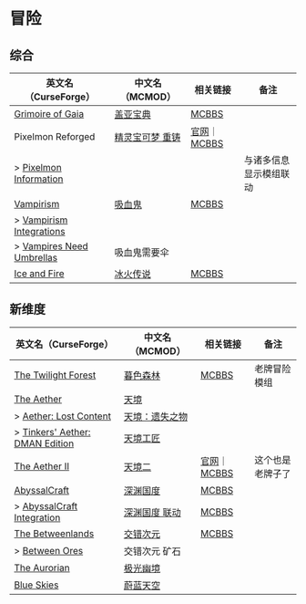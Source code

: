 # 冒险

## 综合

| 英文名（CurseForge）                                                                              | 中文名（MCMOD）                                         | 相关链接                                                                            | 备注                   |
| ------------------------------------------------------------------------------------------------- | ------------------------------------------------------- | ----------------------------------------------------------------------------------- | ---------------------- |
| [Grimoire of Gaia](https://www.curseforge.com/minecraft/mc-mods/grimoire-of-gaia)                 | [盖亚宝典](https://www.mcmod.cn/class/399.html)         | [MCBBS](https://www.mcbbs.net/thread-679274-1-1.html)                               |                        |
| Pixelmon Reforged                                                                                 | [精灵宝可梦 重铸](https://www.mcmod.cn/class/1190.html) | [官网](https://reforged.gg/)｜[MCBBS](https://www.mcbbs.net/thread-291020-1-1.html) |                        |
| > [Pixelmon Information](https://www.curseforge.com/minecraft/mc-mods/pixelmon-information)       |                                                         |                                                                                     | 与诸多信息显示模组联动 |
| [Vampirism](https://www.curseforge.com/minecraft/mc-mods/vampirism-become-a-vampire)              | [吸血鬼](https://www.mcmod.cn/class/930.html)           | [MCBBS](https://www.mcbbs.net/thread-771842-1-1.html)                               |                        |
| > [Vampirism Integrations](https://www.curseforge.com/minecraft/mc-mods/vampirism-integrations)   |                                                         |                                                                                     |                        |
| > [Vampires Need Umbrellas](https://www.curseforge.com/minecraft/mc-mods/vampires-need-umbrellas) | 吸血鬼需要伞                                            |                                                                                     |                        |
| [Ice and Fire](https://www.curseforge.com/minecraft/mc-mods/ice-and-fire-dragons)                 | [冰火传说](https://www.mcmod.cn/class/770.html)         | [MCBBS](https://www.mcbbs.net/thread-847008-1-1.html)                               |                        |

## 新维度

| 英文名（CurseForge）                                                                                        | 中文名（MCMOD）                                        | 相关链接                                                                                | 备注             |
| ----------------------------------------------------------------------------------------------------------- | ------------------------------------------------------ | --------------------------------------------------------------------------------------- | ---------------- |
| [The Twilight Forest](https://www.curseforge.com/minecraft/mc-mods/the-twilight-forest)                     | [暮色森林](https://www.mcmod.cn/class/61.html)         | [MCBBS](https://www.mcbbs.net/thread-733312-1-1.html)                                   | 老牌冒险模组     |
| [The Aether](https://www.curseforge.com/minecraft/mc-mods/the-aether)                                       | [天境](https://www.mcmod.cn/class/94.html)             |                                                                                         |                  |
| > [Aether: Lost Content](https://www.curseforge.com/minecraft/mc-mods/aether-lost-content)                  | [天境：遗失之物](https://www.mcmod.cn/class/2481.html) |                                                                                         |                  |
| > [Tinkers' Aether: DMAN Edition](https://www.curseforge.com/minecraft/mc-mods/tinkers-aether-dman-edition) | [天境工匠](https://www.mcmod.cn/class/2160.html)       |                                                                                         |                  |
| [The Aether II](https://www.curseforge.com/minecraft/mc-mods/the-aether-ii)                                 | [天境二](https://www.mcmod.cn/class/1137.html)         | [官网](https://gildedgames.com/)｜[MCBBS](https://www.mcbbs.net/thread-797818-1-1.html) | 这个也是老牌子了 |
| [AbyssalCraft](https://www.curseforge.com/minecraft/mc-mods/abyssalcraft)                                   | [深渊国度](https://www.mcmod.cn/class/508.html)        | [MCBBS](https://www.mcbbs.net/thread-664279-1-1.html)                                   |                  |
| > [AbyssalCraft Integration](https://www.curseforge.com/minecraft/mc-mods/abyssalcraft-integration)         | [深渊国度 联动](https://www.mcmod.cn/class/1372.html)  | [MCBBS](https://www.mcbbs.net/thread-672323-1-1.html)                                   |                  |
| [The Betweenlands](https://www.curseforge.com/minecraft/mc-mods/angry-pixel-the-betweenlands-mod)           | [交错次元](https://www.mcmod.cn/class/499.html)        | [MCBBS](https://www.mcbbs.net/thread-804242-1-1.html)                                   |                  |
| > [Between Ores](https://www.curseforge.com/minecraft/mc-mods/between-ores)                                 | 交错次元 矿石                                          |                                                                                         |                  |
| [The Aurorian](https://www.curseforge.com/minecraft/mc-mods/the-aurorian)                                   | [极光幽境](https://www.mcmod.cn/class/2383.html)       |                                                                                         |                  |
| [Blue Skies](https://www.curseforge.com/minecraft/mc-mods/blue-skies)                                       | [蔚蓝天空](https://www.mcmod.cn/class/1563.html)       |                                                                                         |                  |
